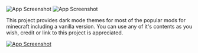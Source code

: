 ![App Screenshot](https://i.imgur.com/fmW2wEZ.png)
![App Screenshot](https://i.imgur.com/Dj5f4Mb.png)

This project provides dark mode themes for most of the popular mods for minecraft including a vanilla version. You can use any of it's contents as you wish, credit or link to this project is appreciated.

[![App Screenshot](https://i.imgur.com/FummF1V.png)](https://www.curseforge.com/minecraft/texture-packs/darkmode)

